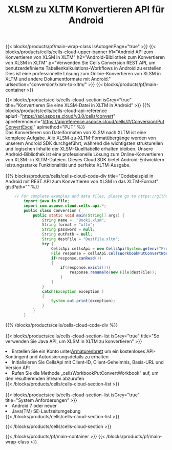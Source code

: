 ﻿---
title:  XLSM zu XLTM Konvertieren API für Android
description:  Verwenden Sie das Cloud SDK Aspose.Cells für Android, um eine XLSM-Formatdatei in eine XLTM-Formatdatei zu konvertieren.
url: /de/android/conversion/xlsm-to-xltm/
---
{{< blocks/products/pf/main-wrap-class isAutogenPage="true" >}}
{{< blocks/products/cells/cells-cloud-upper-banner h1="Android API zum Konvertieren von XLSM in XLTM" h2="Android-Bibliothek zum Konvertieren von XLSM in XLTM" p="Verwenden Sie Cells Conversion REST API, um benutzerdefinierte Tabellenkalkulations-Workflows in Android zu erstellen. Dies ist eine professionelle Lösung zum Online-Konvertieren von XLSM in XLTM und andere Dokumentformate mit Android." urlsection="conversion/xlsm-to-xltm/" >}}
{{< blocks/products/pf/main-container >}}

{{< blocks/products/cells/cells-cloud-section isGrey="true" title="Konvertieren Sie eine XLSM-Datei in XLTM in Android" >}}
{{% blocks/products/cells/cells-cloud-api-reference apiurl="https://api.aspose.cloud/v3.0/cells/convert" apireferenceurl="https://apireference.aspose.cloud/cells/#/Conversion/PutConvertExcel" apimethod="PUT" %}}
<br/>
Das Konvertieren von Dateiformaten von XLSM nach XLTM ist eine komplexe Aufgabe. Alle XLSM-zu-XLTM-Formatübergänge werden von unserem Android SDK durchgeführt, während die wichtigsten strukturellen und logischen Inhalte der XLSM-Quelltabelle erhalten bleiben. Unsere Android-Bibliothek ist eine professionelle Lösung zum Online-Konvertieren von XLSM- in XLTM-Dateien. Dieses Cloud SDK bietet Android-Entwicklern leistungsstarke Funktionalität und perfekte XLTM-Ausgabe.
<br/>
<br/>
{{% blocks/products/cells/cells-cloud-code-div title="Codebeispiel in Android mit REST API zum Konvertieren von XLSM in das XLTM-Format" gistPath="" %}}
 
```java
    // For complete examples and data files, please go to https://github.com/aspose-cells-cloud/aspose-cells-cloud-android/
        import java.io.File;
        import com.aspose.cloud.cells.api.*;
        public class Conversion {
            public static void main(String[] args) {
                String name =  "Book1.xlsm";
                String format = "xltm";
                String password = null;
                String outPath = null;
                String destFile = "DestFile.xltm";
                try {
                    CellsApi cellsApi = new CellsApi(System.getenv("ProductClientId"), System.getenv("ProductClientSecret"));
                    File response = cellsApi.cellsWorkbookPutConvertWorkbook(new File(name), format, password, outPath, null,null);            
                    if(response.canRead())
                    {
                        if(response.exists()){
                            response.renameTo(new File(destFile));
                        }                
                    }
                }
                catch(Exception exception )
                {
                    System.out.print(exception);
                }
            }
        }
```
 
{{% /blocks/products/cells/cells-cloud-code-div %}}
<br/>
<br/>
{{< blocks/products/cells/cells-cloud-section-list isGrey="true" title="So verwenden Sie Java API, um XLSM in XLTM zu konvertieren" >}}
<li> Erstellen Sie ein Konto unter<a href="https://dashboard.aspose.cloud/">Armaturenbrett</a> um ein kostenloses API-Kontingent und Autorisierungsdetails zu erhalten</li>
<li>Initialisieren Sie CellsApi mit Client-ID, Client-Geheimnis, Basis-URL und Version API</li>
<li>Rufen Sie die Methode „cellsWorkbookPutConvertWorkbook“ auf, um den resultierenden Stream abzurufen</li>
{{< /blocks/products/cells/cells-cloud-section-list >}}
<br/>
<br/>
{{< blocks/products/cells/cells-cloud-section-list isGrey="true" title="System Anforderungen" >}}
<li>Android 7 oder neuer</li>
<li>Java(TM) SE-Laufzeitumgebung</li>
{{< /blocks/products/cells/cells-cloud-section-list >}}

{{< /blocks/products/cells/cells-cloud-section >}}

{{< /blocks/products/pf/main-container >}}
{{< /blocks/products/pf/main-wrap-class >}}

